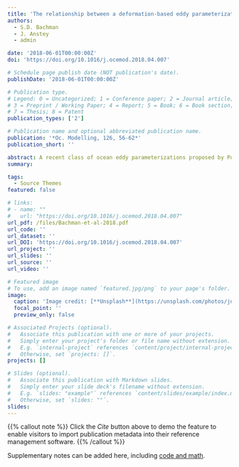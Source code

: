 ```yaml
---
title: 'The relationship between a deformation-based eddy parameterization and the LANS-α turbulence model'
authors:
  - S.D. Bachman
  - J. Anstey
  - admin

date: '2018-06-01T00:00:00Z'
doi: 'https://doi.org/10.1016/j.ocemod.2018.04.007'

# Schedule page publish date (NOT publication's date).
publishDate: '2018-06-01T00:00:00Z'

# Publication type.
# Legend: 0 = Uncategorized; 1 = Conference paper; 2 = Journal article;
# 3 = Preprint / Working Paper; 4 = Report; 5 = Book; 6 = Book section;
# 7 = Thesis; 8 = Patent
publication_types: ['2']

# Publication name and optional abbreviated publication name.
publication: '*Oc. Modelling, 126, 56-62*'
publication_short: ''

abstract: A recent class of ocean eddy parameterizations proposed by Porta Mana and Zanna (2014) and Anstey and Zanna (2017) modeled the large-scale flow as a non-Newtonian fluid whose subgridscale eddy stress is a nonlinear function of the deformation. This idea, while largely new to ocean modeling, has a history in turbulence modeling dating at least back to Rivlin (1957). The new class of parameterizations results in equations that resemble the Lagrangian-averaged Navier–Stokes-α model (LANS-α, e.g., Holm et al., 1998a). In this note we employ basic tensor mathematics to highlight the similarities between these turbulence models using component-free notation. We extend the Anstey and Zanna (2017) parameterization, which was originally presented in 2D, to 3D, and derive variants of this closure that arise when the full non-Newtonian stress tensor is used. Despite the mathematical similarities between the non-Newtonian and LANS-α models which might provide insight into numerical implementation, the input and dissipation of kinetic energy between these two turbulent models differ.# Summary. An optional shortened abstract.
summary: 

tags:
  - Source Themes
featured: false

# links:
# - name: ""
#   url: "https://doi.org/10.1016/j.ocemod.2018.04.007"
url_pdf: /files/Bachman-et-al-2018.pdf
url_code: ''
url_dataset: ''
url_DOI: 'https://doi.org/10.1016/j.ocemod.2018.04.007'
url_project: ''
url_slides: ''
url_source: ''
url_video: ''

# Featured image
# To use, add an image named `featured.jpg/png` to your page's folder.
image:
  caption: 'Image credit: [**Unsplash**](https://unsplash.com/photos/jdD8gXaTZsc)'
  focal_point: ''
  preview_only: false

# Associated Projects (optional).
#   Associate this publication with one or more of your projects.
#   Simply enter your project's folder or file name without extension.
#   E.g. `internal-project` references `content/project/internal-project/index.md`.
#   Otherwise, set `projects: []`.
projects: []

# Slides (optional).
#   Associate this publication with Markdown slides.
#   Simply enter your slide deck's filename without extension.
#   E.g. `slides: "example"` references `content/slides/example/index.md`.
#   Otherwise, set `slides: ""`.
slides:
---
```


{{% callout note %}}
Click the _Cite_ button above to demo the feature to enable visitors to import publication metadata into their reference management software.
{{% /callout %}}

Supplementary notes can be added here, including [code and math](https://wowchemy.com/docs/content/writing-markdown-latex/).
